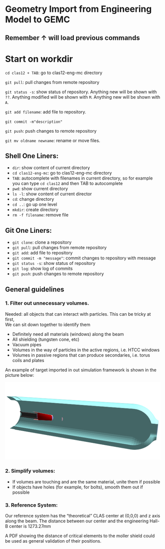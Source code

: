 # Geometry Import from Engineering Model to GEMC

## Remember ↑ will load previous commands

# Start on workdir

`cd clas12 + TAB`: go to clas12-eng-mc directory

`git pull`: pull changes from remote repository

`git status -s`: show status of repository. Anything new will be shown with `??`. 
Anything modified will be shown with `M`. Anything new will be shown with `A`.

`git add filename`: add file to repository. 

`git commit -m"description"`

`git push`: push changes to remote repository

`git mv oldname newname`: rename or move files. 

## Shell One Liners:
- `dir`: show content of current directory
- `cd clas12-eng-mc`: go to clas12-eng-mc directory
- `TAB`: autocomplete with filenames in current directory, so for example you can type `cd clas12` and then TAB to autocomplete
- `pwd`: show current directory
- `ls -l`: show content of current director
- `cd`: change directory
- `cd ..`: go up one level
- `mkdir`: create directory
- `rm -f filename`: remove file


## Git One Liners:

- `git clone`: clone a repository
- `git pull`: pull changes from remote repository
- `git add`: add file to repository
- `git commit -m "message"`: commit changes to repository with message
- `git status -s`: show status of repository
- `git log`: show log of commits
- `git push`: push changes to remote repository

## General guidelines

### 1. Filter out unnecessary volumes.  

Needed: all objects that can interact with particles. This can be tricky at first,  
We can sit down together to identify them 

- Definitely need all materials (windows) along the beam 
- All shielding (tungsten cone, etc)
- Vacuum pipes 
- Volumes in the way of particles in the active regions, i.e. HTCC windows
- Volumes in passive regions that can produce secondaries, i.e. torus coils and plates

An example of target imported in out simulation framework is shown in the picture below:

![liquid hydrogen target](images/lh2_target.png "target")

### 2. Simplify volumes:
- If volumes are touching and are the same material, unite them if possible
- If objects have holes (for example, for bolts), smooth them out if possible


### 3. Reference System: 

Our reference system has the “theoretical” CLAS center at (0,0,0) and z axis along the beam.
The distance between our center and the engineering Hall-B center is 1273.27mm

A PDF showing the distance of critical elements to the moller shield could be used as general 
validation of their positions. 


